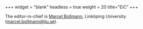 +++
widget = "blank"
headless = true
weight = 20
title="EiC"
+++

The editor-in-chief is [Marcel Bollmann](https://marcel.bollmann.me/), Linköping University ([marcel.bollmann@liu.se](mailto:marcel.bollmann@liu.se)).
